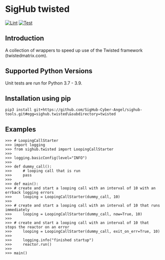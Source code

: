 # SigHub twisted
[![Lint](https://github.com/SigHub-Cyber-Angel/sighub-tools/workflows/Lint%20twisted/badge.svg)](https://github.com/SigHub-Cyber-Angel/sighub-tools/actions?query=workflow%3ALint%20twisted)
[![Test](https://github.com/SigHub-Cyber-Angel/sighub-tools/workflows/Test%20twisted/badge.svg)](https://github.com/SigHub-Cyber-Angel/dashboard-backend/actions?query=workflow%3ATest%20twisted)
## Introduction
A collection of wrappers to speed up use of the Twisted framework (twistedmatrix.com).
## Supported Python Versions
Unit tests are run for Python 3.7 - 3.9.
## Installation using pip
```
pip3 install git+https://github.com/SigHub-Cyber-Angel/sighub-tools.git#egg=sighub.twisted\&subdirectory=twisted
```
## Examples
```
>>> # LoopingCallStarter
>>> import logging
>>> from sighub.twisted import LoopingCallStarter
>>> 
>>> logging.basicConfig(level="INFO")
>>> 
>>> def dummy_call():
>>>     # looping call that is run
>>>     pass
>>> 
>>> def main():
>>>	# create and start a looping call with an interval of 10 with an errback logging errors
>>>     looping = LoopingCallStarter(dummy_call, 10)
>>> 		
>>>	# create and start a looping call with an interval of 10 that runs immediately
>>>     looping = LoopingCallStarter(dummy_call, now=True, 10)
>>> 		
>>>	# create and start a looping call with an interval of 10 that stops the reactor on an error
>>>     looping = LoopingCallStarter(dummy_call, exit_on_err=True, 10)
>>> 		
>>>     logging.info("finished startup")
>>>     reactor.run()
>>> 		
>>> main()
```

